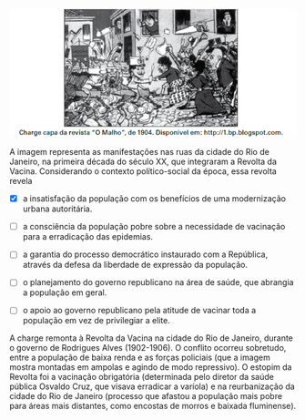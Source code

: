 

![](ea4b59f7-d4b1-4fd7-8ad1-c8003a8853c3.png)

A imagem representa as manifestações nas ruas da cidade do Rio de Janeiro, na primeira década do século XX, que integraram a Revolta da Vacina. Considerando o contexto político-social da época, essa revolta revela



- [x] a insatisfação da população com os benefícios de uma modernização urbana autoritária.
- [ ] a consciência da população pobre sobre a necessidade de vacinação para a erradicação das epidemias.
- [ ] a garantia do processo democrático instaurado com a República, através da defesa da liberdade de expressão da população.
- [ ] o planejamento do governo republicano na área de saúde, que abrangia a população em geral.
- [ ] o apoio ao governo republicano pela atitude de vacinar toda a população em vez de privilegiar a elite.


A charge remonta à Revolta da Vacina na cidade do Rio de Janeiro, durante o governo de Rodrigues Alves (1902-1906). O conflito ocorreu sobretudo, entre a população de baixa renda e as forças policiais (que a imagem mostra montadas em ampolas e agindo de modo repressivo). O estopim da Revolta foi a vacinação obrigatória (determinada pelo diretor da saúde pública Osvaldo Cruz, que visava erradicar a varíola) e na reurbanização da cidade do Rio de Janeiro (processo que afastou a população mais pobre para áreas mais distantes, como encostas de morros e baixada fluminense).
